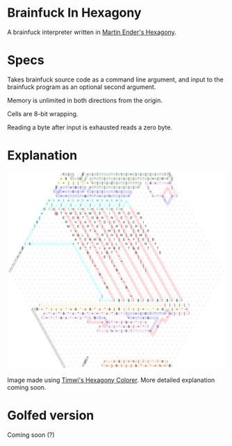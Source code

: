 # Brainfuck In Hexagony

A brainfuck interpreter written in [Martin Ender's Hexagony](https://github.com/m-ender/hexagony).

# Specs

Takes brainfuck source code as a command line argument, and input to the brainfuck program as an optional second argument.

Memory is unlimited in both directions from the origin.

Cells are 8-bit wrapping.

Reading a byte after input is exhausted reads a zero byte.

# Explanation


![Execution map of Hexagony code](https://github.com/MeWhenI/Brainfuck-In-Hexagony/blob/main/Code_Map.png "Code map")

Image made using [Timwi's Hexagony Colorer](https://github.com/Timwi/HexagonyColorer). More detailed explanation coming soon.

# Golfed version

Coming soon (?)

